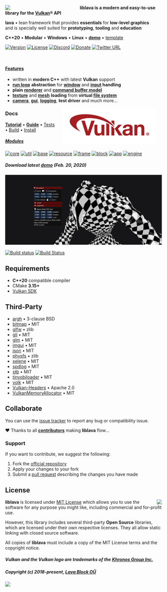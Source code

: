 ﻿<a href="https://lava-block.com"><img align="left" src="https://github.com/liblava.png" width="240"></a>

**liblava is a modern and easy-to-use library for the <a href="https://www.khronos.org/vulkan/" target="_blank">Vulkan</a>® API**

**lava** • lean framework that provides **essentials** for **low-level graphics**<br /> and is specially well suited for **prototyping**, **tooling** and **education**

**C++20** • **Modular** • **Windows** • **Linux** • **<a href="https://git.io/liblava-demo">demo</a>**  • <a href="https://git.io/liblava-template">template</a>

[![Version](https://img.shields.io/badge/Version-0.5.2-blue)](https://git.io/liblava) [![License](https://img.shields.io/github/license/liblava/liblava)](LICENSE) [![Discord](https://img.shields.io/discord/439508141722435595)](https://discord.lava-block.com) [![Donate](https://img.shields.io/badge/Donate-PayPal-green.svg)](https://paypal.me/liblava) [![Twitter URL](https://img.shields.io/twitter/url/http/shields.io.svg?style=social&label=Follow)](https://twitter.com/liblava)

<br />

#### [Features](DOCS.md/#features)

* written in **modern C++** with latest **Vulkan** support
* **[run loop](DOCS.md/#run-loop)** **abstraction** for **[window](DOCS.md/#window)** and **[input](DOCS.md/#input) handling**
* **plain** **[renderer](DOCS.md/#renderer)** and **[command buffer model](DOCS.md/#command-buffer-model)**
* **[texture](DOCS.md/#texture)** and **[mesh](DOCS.md/#mesh)** **loading** from **virtual [file system](DOCS.md/#file-system)**
* **[camera](DOCS.md/#camera)**, **[gui](DOCS.md/#gui)**, **[logging](DOCS.md/#logging)**, **test driver** and much more...

<a href="https://www.khronos.org/vulkan/" target="_blank"><img align="right" hspace="20" src="res/Vulkan_170px_Dec16.png" width="300"></a>

### Docs

 **[Tutorial](DOCS.md/#tutorial)** • **[Guide](DOCS.md/#guide)** • [Tests](DOCS.md/#tests) • [Build](DOCS.md/#build) • [Install](DOCS.md/#install)

##### [Modules](DOCS.md/#modules)

[![core](https://img.shields.io/badge/lava-core-blue.svg)](https://github.com/liblava/liblava/tree/master/liblava/core) [![util](https://img.shields.io/badge/lava-util-blue.svg)](https://github.com/liblava/liblava/tree/master/liblava/util) [![base](https://img.shields.io/badge/lava-base-yellow.svg)](https://github.com/liblava/liblava/tree/master/liblava/base) [![resource](https://img.shields.io/badge/lava-resource-yellow.svg)](https://github.com/liblava/liblava/tree/master/liblava/resource) [![frame](https://img.shields.io/badge/lava-frame-red.svg)](https://github.com/liblava/liblava/tree/master/liblava/frame) [![block](https://img.shields.io/badge/lava-block-red.svg)](https://github.com/liblava/liblava/tree/master/liblava/block) [![app](https://img.shields.io/badge/lava-app-brightgreen.svg)](https://github.com/liblava/liblava/tree/master/liblava/app) [![engine](https://img.shields.io/badge/lava-engine-brightgreen.svg)](https://git.io/liblava-engine)

##### Download latest **<a href="https://github.com/liblava/liblava-demo/releases">demo</a>** (Feb. 20, 2020)

<a href="https://github.com/liblava/liblava-demo/#readme"><img src="res/demo.png"></a>

[![Build status](https://ci.appveyor.com/api/projects/status/gxvjpo73qf637hy3?svg=true)](https://ci.appveyor.com/project/TheLavaBlock/liblava) [![Build Status](https://travis-ci.com/liblava/liblava.svg?branch=master)](https://travis-ci.com/liblava/liblava)

## Requirements

* **C++20** compatible compiler
* CMake **3.15+**
* [Vulkan SDK](https://vulkan.lunarg.com)

## Third-Party

* [argh](https://github.com/adishavit/argh) • 3-clause BSD
* [bitmap](https://github.com/ArashPartow/bitmap) • MIT
* [glfw](https://github.com/glfw/glfw) • zlib
* [gli](https://github.com/g-truc/gli) • MIT
* [glm](https://github.com/g-truc/glm) • MIT
* [imgui](https://github.com/ocornut/imgui) • MIT
* [json](https://github.com/nlohmann/json) • MIT
* [physfs](https://github.com/criptych/physfs) • zlib
* [selene](https://github.com/kmhofmann/selene) • MIT
* [spdlog](https://github.com/gabime/spdlog) • MIT
* [stb](https://github.com/nothings/stb) • MIT
* [tinyobjloader](https://github.com/syoyo/tinyobjloader) • MIT
* [volk](https://github.com/zeux/volk) • MIT
* [Vulkan-Headers](https://github.com/KhronosGroup/Vulkan-Headers) • Apache 2.0
* [VulkanMemoryAllocator](https://github.com/GPUOpen-LibrariesAndSDKs/VulkanMemoryAllocator) • MIT

## Collaborate

You can use the [issue tracker](https://github.com/liblava/liblava/issues) to report any bug or compatibility issue.

:heart: Thanks to all **[contributors](https://github.com/liblava/liblava/graphs/contributors)** making **liblava** flow...

### Support

If you want to contribute, we suggest the following:

1. Fork the [official repository](https://github.com/liblava/liblava/fork)
2. Apply your changes to your fork
3. Submit a [pull request](https://github.com/liblava/liblava/pulls) describing the changes you have made

## License

<a href="https://opensource.org" target="_blank"><img align="right" src="http://opensource.org/trademarks/opensource/OSI-Approved-License-100x137.png"></a>

**liblava** is licensed under [MIT License](LICENSE.md) which allows you to use the software for any purpose you might like, including commercial and for-profit use.

However, this library includes several third-party **Open Source** libraries, which are licensed under their own respective licenses. They all allow static linking with closed source software.

All copies of **liblava** must include a copy of the MIT License terms and the copyright notice.

##### Vulkan and the Vulkan logo are trademarks of the <a href="http://www.khronos.org" target="_blank">Khronos Group Inc.</a>
##### Copyright (c) 2018-present, <a href="https://lava-block.com">Lava Block OÜ</a>

<a href="https://lava-block.com"><img src="https://github.com/liblava.png" width="50"></a>
